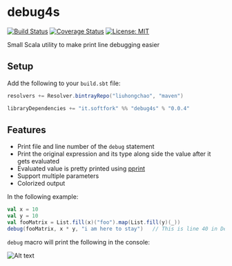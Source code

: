 debug4s
=======
[![Build Status](https://travis-ci.com/liuhongchao/debug4s.svg?branch=master)](https://travis-ci.org/liuhongchao/debug4s)
[![Coverage Status](https://coveralls.io/repos/github/liuhongchao/debug4s/badge.svg?branch=master)](https://coveralls.io/github/liuhongchao/debug4s?branch=master)
[![License: MIT](https://img.shields.io/badge/License-MIT-yellow.svg)](https://opensource.org/licenses/MIT)

Small Scala utility to make print line debugging easier

## Setup

Add the following to your `build.sbt` file:

```scala
resolvers += Resolver.bintrayRepo("liuhongchao", "maven")

libraryDependencies += "it.softfork" %% "debug4s" % "0.0.4"
```

## Features

- Print file and line number of the `debug` statement
- Print the original expression and its type along side the value after it gets evaluated
- Evaluated value is pretty printed using [pprint](https://github.com/lihaoyi/PPrint)
- Support multiple parameters
- Colorized output

In the following example:

```scala
val x = 10
val y = 10
val fooMatrix = List.fill(x)("foo").map(List.fill(y)(_))
debug(fooMatrix, x * y, "i am here to stay")   // This is line 40 in DebugMacroSpec.scala
```

`debug` macro will print the following in the console:

![Alt text](/images/foomatrix.png?raw=true)